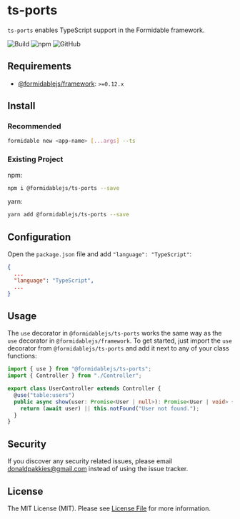 # ts-ports

`ts-ports` enables TypeScript support in the Formidable framework.

![Build](https://github.com/formidablejs/ts-ports/actions/workflows/build.yml/badge.svg)
![npm](https://img.shields.io/npm/v/@formidablejs/ts-ports)
![GitHub](https://img.shields.io/github/license/formidablejs/ts-ports)

## Requirements

- [@formidablejs/framework](https://www.npmjs.com/package/@formidablejs/framework): `>=0.12.x`

## Install

### Recommended

```bash
formidable new <app-name> [...args] --ts
```

### Existing Project

npm:

```bash
npm i @formidablejs/ts-ports --save
```

yarn:

```bash
yarn add @formidablejs/ts-ports --save
```

## Configuration

Open the `package.json` file and add `"language": "TypeScript"`:

```json
{
  ...
  "language": "TypeScript",
  ...
}
```

## Usage

The `use` decorator in `@formidablejs/ts-ports` works the same way as the `use` decorator in `@formidablejs/framework`. To get started, just import the `use` decorator from `@formidablejs/ts-ports` and add it next to any of your class functions:

```ts
import { use } from "@formidablejs/ts-ports";
import { Controller } from "./Controller";

export class UserController extends Controller {
  @use("table:users")
  public async show(user: Promise<User | null>): Promise<User | void> {
    return (await user) || this.notFound("User not found.");
  }
}
```

## Security

If you discover any security related issues, please email donaldpakkies@gmail.com instead of using the issue tracker.

## License

The MIT License (MIT). Please see [License File](LICENSE) for more information.
